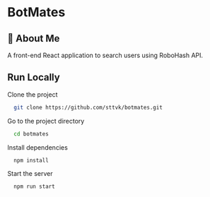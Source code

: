 # BotMates

## 🚀 About Me

A front-end React application to search users using RoboHash API.

## Run Locally

Clone the project

```bash
  git clone https://github.com/sttvk/botmates.git
```

Go to the project directory

```bash
  cd botmates
```

Install dependencies

```bash
  npm install
```

Start the server

```bash
  npm run start
```
